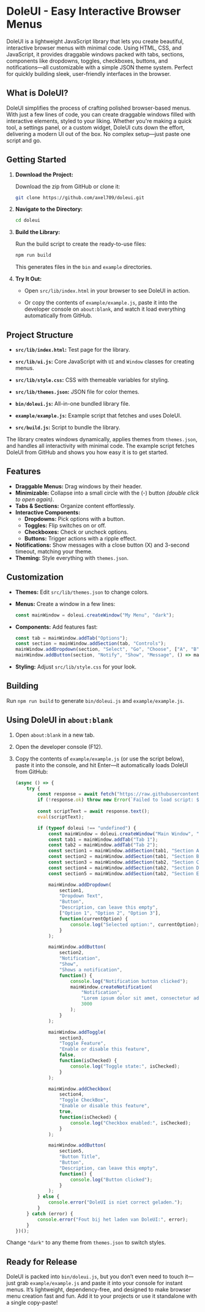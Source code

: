 # DoleUI - Easy Interactive Browser Menus

DoleUI is a lightweight JavaScript library that lets you create beautiful, interactive browser menus with minimal code. Using HTML, CSS, and JavaScript, it provides draggable windows packed with tabs, sections, components like dropdowns, toggles, checkboxes, buttons, and notifications—all customizable with a simple JSON theme system. Perfect for quickly building sleek, user-friendly interfaces in the browser.

## What is DoleUI?

DoleUI simplifies the process of crafting polished browser-based menus. With just a few lines of code, you can create draggable windows filled with interactive elements, styled to your liking. Whether you're making a quick tool, a settings panel, or a custom widget, DoleUI cuts down the effort, delivering a modern UI out of the box. No complex setup—just paste one script and go.

## Getting Started

1.  **Download the Project:**

    Download the zip from GitHub or clone it:

    ```bash
    git clone https://github.com/axel709/doleui.git
    ```

2.  **Navigate to the Directory:**

    ```bash
    cd doleui
    ```

3.  **Build the Library:**

    Run the build script to create the ready-to-use files:

    ```bash
    npm run build
    ```

    This generates files in the ``bin`` and ``example`` directories.

4.  **Try It Out:**

    - Open ``src/lib/index.html`` in your browser to see DoleUI in action.
    
    - Or copy the contents of ``example/example.js``, paste it into the developer console on ``about:blank``, and watch it load everything automatically from GitHub.

## Project Structure

- **``src/lib/index.html``:** Test page for the library.

- **``src/lib/ui.js``:** Core JavaScript with ``UI`` and ``Window`` classes for creating menus.
- **``src/lib/style.css``:** CSS with themeable variables for styling.
- **``src/lib/themes.json``:** JSON file for color themes.
- **``bin/doleui.js``:** All-in-one bundled library file.
- **``example/example.js``:** Example script that fetches and uses DoleUI.
- **``src/build.js``:** Script to bundle the library.

The library creates windows dynamically, applies themes from ``themes.json``, and handles all interactivity with minimal code. The example script fetches DoleUI from GitHub and shows you how easy it is to get started.

## Features

- **Draggable Menus:** Drag windows by their header.
- **Minimizable:** Collapse into a small circle with the (-) button *(double click to open again)*.
- **Tabs & Sections:** Organize content effortlessly.
- **Interactive Components:**
  - **Dropdowns:** Pick options with a button.
  - **Toggles:** Flip switches on or off.
  - **Checkboxes:** Check or uncheck options.
  - **Buttons:** Trigger actions with a ripple effect.
- **Notifications:** Show messages with a close button (X) and 3-second timeout, matching your theme.
- **Theming:** Style everything with ``themes.json``.

## Customization

- **Themes:** Edit ``src/lib/themes.json`` to change colors.
- **Menus:** Create a window in a few lines:

    ```javascript
    const mainWindow = doleui.createWindow("My Menu", "dark");
    ```

- **Components:** Add features fast:

    ```javascript
    const tab = mainWindow.addTab("Options");
    const section = mainWindow.addSection(tab, "Controls");
    mainWindow.addDropdown(section, "Select", "Go", "Choose", ["A", "B"], console.log);
    mainWindow.addButton(section, "Notify", "Show", "Message", () => mainWindow.createNotification("Hi", "Hello there!"));
    ```

- **Styling:** Adjust ``src/lib/style.css`` for your look.

## Building

Run ``npm run build`` to generate ``bin/doleui.js`` and ``example/example.js``.

## Using DoleUI in ``about:blank``

1. Open ``about:blank`` in a new tab.
2. Open the developer console (F12).
3. Copy the contents of ``example/example.js`` (or use the script below), paste it into the console, and hit Enter—it automatically loads DoleUI from GitHub:

    ```javascript
    (async () => {
        try {
            const response = await fetch("https://raw.githubusercontent.com/axel709/doleui/main/bin/doleui.js");
            if (!response.ok) throw new Error(`Failed to load script: ${response.statusText}`);
            
            const scriptText = await response.text();
            eval(scriptText);
    
            if (typeof doleui !== "undefined") {
                const mainWindow = doleui.createWindow("Main Window", "dark");
                const tab1 = mainWindow.addTab("Tab 1");
                const tab2 = mainWindow.addTab("Tab 2");
                const section1 = mainWindow.addSection(tab1, "Section A");
                const section2 = mainWindow.addSection(tab1, "Section B");
                const section3 = mainWindow.addSection(tab2, "Section C");
                const section4 = mainWindow.addSection(tab2, "Section D");
                const section5 = mainWindow.addSection(tab2, "Section E");
    
                mainWindow.addDropdown(
                    section1,
                    "Dropdown Text",
                    "Button",
                    "Description, can leave this empty",
                    ["Option 1", "Option 2", "Option 3"],
                    function(currentOption) {
                        console.log("Selected option:", currentOption);
                    }
                );
    
                mainWindow.addButton(
                    section2,
                    "Notification",
                    "Show",
                    "Shows a notification",
                    function() {
                        console.log("Notification button clicked");
                        mainWindow.createNotification(
                            "Notification",
                            "Lorem ipsum dolor sit amet, consectetur adipiscing elit, sed do eiusmod tempor incididunt ut labore et dolore magna aliqua.",
                            3000
                        );
                    }
                );
    
                mainWindow.addToggle(
                    section3,
                    "Toggle Feature",
                    "Enable or disable this feature",
                    false,
                    function(isChecked) {
                        console.log("Toggle state:", isChecked);
                    }
                );
    
                mainWindow.addCheckbox(
                    section4,
                    "Toggle CheckBox",
                    "Enable or disable this feature",
                    true,
                    function(isChecked) {
                        console.log("Checkbox enabled:", isChecked);
                    }
                );
    
                mainWindow.addButton(
                    section5,
                    "Button Title",
                    "Button",
                    "Description, can leave this empty",
                    function() {
                        console.log("Button clicked");
                    }
                );
            } else {
                console.error("DoleUI is niet correct geladen.");
            }
        } catch (error) {
            console.error("Fout bij het laden van DoleUI:", error);
        }
    })();
    ```

Change ``"dark"`` to any theme from ``themes.json`` to switch styles.

## Ready for Release

DoleUI is packed into ``bin/doleui.js``, but you don’t even need to touch it—just grab ``example/example.js`` and paste it into your console for instant menus. It’s lightweight, dependency-free, and designed to make browser menu creation fast and fun. Add it to your projects or use it standalone with a single copy-paste!

